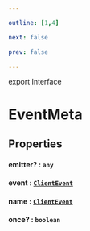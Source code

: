 ```yaml
---

outline: [1,4]

next: false

prev: false

---
```


export Interface
# EventMeta

## Properties

#### emitter? : `any`

#### event : [`ClientEvent`](../enumerations/ClientEvent.md)

#### name : [`ClientEvent`](../enumerations/ClientEvent.md)

#### once? : `boolean`
